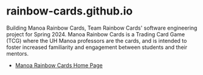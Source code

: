# rainbow-cards.github.io

Building Manoa Rainbow Cards, Team Rainbow Cards' software engineering project for Spring 2024. Manoa Rainbow Cards is a Trading Card Game (TCG) where the UH Manoa professors are the cards, and is intended to foster increased familiarity and engagement between students and their mentors.

* [Manoa Rainbow Cards Home Page](https://rainbow-cards.github.io/)
